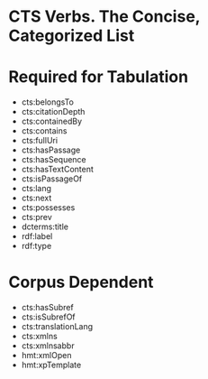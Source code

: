 
# CTS Verbs. The Concise, Categorized List

# Required for Tabulation

- cts:belongsTo
- cts:citationDepth
- cts:containedBy
- cts:contains
- cts:fullUri
- cts:hasPassage
- cts:hasSequence
- cts:hasTextContent
- cts:isPassageOf
- cts:lang
- cts:next
- cts:possesses
- cts:prev
- dcterms:title
- rdf:label
- rdf:type

# Corpus Dependent

- cts:hasSubref
- cts:isSubrefOf
- cts:translationLang
- cts:xmlns
- cts:xmlnsabbr
- hmt:xmlOpen
- hmt:xpTemplate

